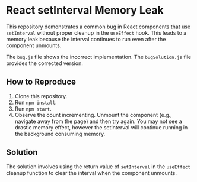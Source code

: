 # React setInterval Memory Leak

This repository demonstrates a common bug in React components that use `setInterval` without proper cleanup in the `useEffect` hook.  This leads to a memory leak because the interval continues to run even after the component unmounts.

The `bug.js` file shows the incorrect implementation. The `bugSolution.js` file provides the corrected version.

## How to Reproduce

1. Clone this repository.
2. Run `npm install`.
3. Run `npm start`.
4. Observe the count incrementing.  Unmount the component (e.g., navigate away from the page) and then try again. You may not see a drastic memory effect, however the setInterval will continue running in the background consuming memory.

## Solution

The solution involves using the return value of `setInterval` in the `useEffect` cleanup function to clear the interval when the component unmounts.